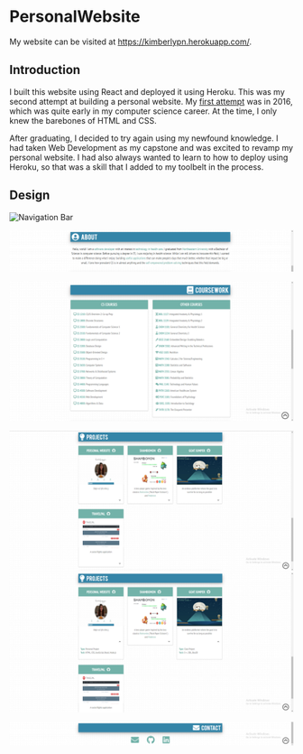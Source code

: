 # PersonalWebsite

My website can be visited at https://kimberlypn.herokuapp.com/.

## Introduction
I built this website using React and deployed it using Heroku. This was my
second attempt at building a personal website. My [first attempt](https://kimberlypn.github.io/)
was in 2016, which was quite early in my computer science career. At the time,
I only knew the barebones of HTML and CSS.

After graduating, I decided to try again using my newfound knowledge. I had
taken Web Development as my capstone and was excited to revamp my personal
website. I had also always wanted to learn to how to deploy using Heroku, so
that was a skill that I added to my toolbelt in the process.

## Design
![Navigation Bar](screenshots/navigation-bar/png)

![About Section](screenshots/about.png)

![Coursework Section](screenshots/coursework.png)

![Projects Section](screenshots/projects.png)
![Projects with Details](screenshots/projects-details.png)

![Contact Section](screenshots/contact.png)
